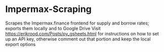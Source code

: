 # Impermax-Scraping
Scrapes the Impermax.finance frontend for supply and borrow rates; exports them locally and to Google Drive
Visit https://erikrood.com/Posts/py_gsheets.html for instructions on how to set up an API key, otherwise comment out that portion and keep the local export options
